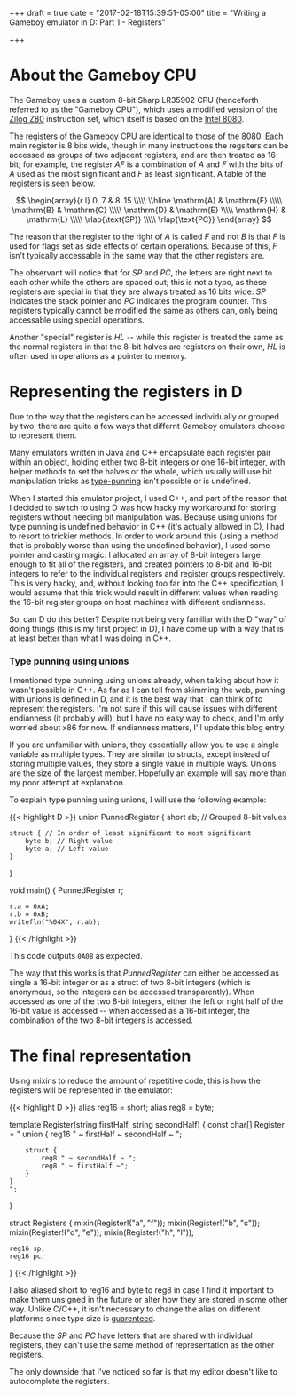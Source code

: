 +++
draft = true
date = "2017-02-18T15:39:51-05:00"
title = "Writing a Gameboy emulator in D: Part 1 - Registers"

+++

# About the Gameboy CPU

The Gameboy uses a custom 8-bit Sharp LR35902 CPU (henceforth referred to as the "Gameboy CPU"), which uses a modified version of the [Zilog Z80](https://en.wikipedia.org/wiki/Zilog_Z80) instruction set, which itself is based on the [Intel 8080](https://en.wikipedia.org/wiki/Intel_8080).

The registers of the Gameboy CPU are identical to those of the 8080. Each main register is 8 bits wide, though in many instructions the regsiters can be accessed as groups of two adjacent registers, and are then treated as 16-bit; for example, the register _AF_ is a combination of _A_ and _F_ with the bits of _A_ used as the most significant and _F_ as least significant. A table of the registers is seen below.

$$
\begin{array}{r l}
0..7 & 8..15 \\\\\
\\hline
\mathrm{A} & \mathrm{F} \\\\\
\mathrm{B} & \mathrm{C} \\\\\
\mathrm{D} & \mathrm{E} \\\\\
\mathrm{H} & \mathrm{L} \\\\\
\rlap{\text{SP}} \\\\\
\rlap{\text{PC}}
\end{array}
$$

The reason that the register to the right of _A_ is called _F_ and not _B_ is that _F_ is used for flags set as side effects of certain operations. Because of this, _F_ isn't typically accessable in the same way that the other registers are.

The observant will notice that for _SP_ and _PC_, the letters are right next to each other while the others are spaced out; 
this is not a typo, as these registers are special in that they are always treated as 16 bits wide. _SP_ indicates the stack pointer and _PC_ indicates the program counter.
This registers typically cannot be modified the same as others can, only being accessable using special operations.

Another "special" register is _HL_ -- while this register is treated the same as the normal registers in that the 8-bit halves are registers on their own, _HL_ is often used in operations as a pointer to memory.

# Representing the registers in D
Due to the way that the registers can be accessed individually or grouped by two, there are quite a few ways that differnt Gameboy emulators choose to represent them.

Many emulators written in Java and C++ encapsulate each register pair within an object, holding either two 8-bit integers or one 16-bit integer, with helper methods to set the halves or the whole, which usually will use bit manipulation tricks as [type-punning](https://en.wikipedia.org/wiki/Type_punning) isn't possible or is undefined.

When I started this emulator project, I used C++, and part of the reason that I decided to switch to using D was how hacky my workaround for storing registers without needing bit manipulation was.
Because using unions for type punning is undefined behavior in C++ (it's actually allowed in C), I had to resort to trickier methods. In order to work around this (using a method that is probably worse than using the undefined behavior), I used some pointer and casting magic: I allocated an array of 8-bit integers large enough to fit all of the registers, and created pointers to 8-bit and 16-bit integers to refer to the individual registers and register groups respectively. This is very hacky, and, without looking too far into the C++ specification, I would assume that this trick would result in different values when reading the 16-bit register groups on host machines with different endianness.

So, can D do this better? Despite not being very familiar with the D "way" of doing things (this is my first project in D), I have come up with a way that is at least better than what I was doing in C++.

### Type punning using unions

I mentioned type punning using unions already, when talking about how it wasn't possible in C++. As far as I can tell from skimming the web, punning with unions is defined in D, and it is the best way that I can think of to represent the registers. I'm not sure if this will cause issues with different endianness (it probably will), but I have no easy way to check, and I'm only worried about x86 for now. If endianness matters, I'll update this blog entry.

If you are unfamiliar with unions, they essentially allow you to use a single variable as multiple types. They are similar to structs, except instead of storing multiple values, they store a single value in multiple ways. Unions are the size of the largest member. Hopefully an example will say more than my poor attempt at explanation.

To explain type punning using unions, I will use the following example:

{{< highlight D >}}
union PunnedRegister {
    short ab; // Grouped 8-bit values

    struct { // In order of least significant to most significant
        byte b; // Right value
        byte a; // Left value
    }
}

void main() {
    PunnedRegister r;

    r.a = 0xA;
    r.b = 0xB;
    writefln("%04X", r.ab);
}
{{< /highlight >}}

This code outputs `0A0B` as expected.

The way that this works is that _PunnedRegister_ can either be accessed as single a 16-bit integer or as a struct of two 8-bit integers (which is anonymous, so the integers can be accessed transparently).
When accessed as one of the two 8-bit integers, either the left or right half of the 16-bit value is accessed -- when accessed as a 16-bit integer, the combination of the two 8-bit integers is accessed.

# The final representation

Using mixins to reduce the amount of repetitive code, this is how the registers will be represented in the emulator:

{{< highlight D >}}
alias reg16 = short;
alias reg8 = byte;

template Register(string firstHalf, string secondHalf) {
    const char[] Register = 
    "
    union {
        reg16 " ~ firstHalf ~ secondHalf ~ ";

        struct {
            reg8 " ~ secondHalf ~ ";
            reg8 " ~ firstHalf ~";
        }
    }
    ";
}

struct Registers {
    mixin(Register!("a", "f"));
    mixin(Register!("b", "c"));
    mixin(Register!("d", "e"));
    mixin(Register!("h", "l"));

    reg16 sp;
    reg16 pc;
}
{{< /highlight >}}

I also aliased short to reg16 and byte to reg8 in case I find it important to make them unsigned in the future or alter how they are stored in some other way. Unlike C/C++, it isn't necessary to change the alias on different platforms since type size is [guarenteed](https://dlang.org/spec/type.html).

Because the _SP_ and _PC_ have letters that are shared with individual registers, they can't use the same method of representation as the other registers.

The only downside that I've noticed so far is that my editor doesn't like to autocomplete the registers.

<script type="text/javascript"
  src="https://cdn.mathjax.org/mathjax/latest/MathJax.js?config=TeX-AMS-MML_HTMLorMML">
</script>
